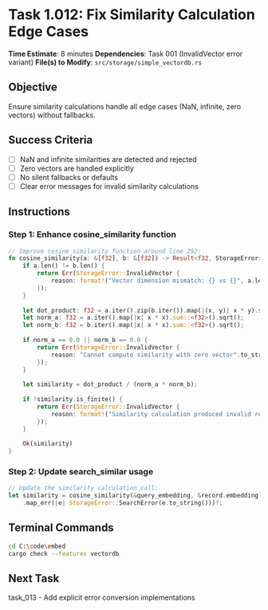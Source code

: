 # Task 1.012: Fix Similarity Calculation Edge Cases

**Time Estimate**: 8 minutes
**Dependencies**: Task 001 (InvalidVector error variant)
**File(s) to Modify**: `src/storage/simple_vectordb.rs`

## Objective
Ensure similarity calculations handle all edge cases (NaN, infinite, zero vectors) without fallbacks.

## Success Criteria
- [ ] NaN and infinite similarities are detected and rejected
- [ ] Zero vectors are handled explicitly
- [ ] No silent fallbacks or defaults
- [ ] Clear error messages for invalid similarity calculations

## Instructions

### Step 1: Enhance cosine_similarity function
```rust
// Improve cosine_similarity function around line 292:
fn cosine_similarity(a: &[f32], b: &[f32]) -> Result<f32, StorageError> {
    if a.len() != b.len() {
        return Err(StorageError::InvalidVector {
            reason: format!("Vector dimension mismatch: {} vs {}", a.len(), b.len()),
        });
    }
    
    let dot_product: f32 = a.iter().zip(b.iter()).map(|(x, y)| x * y).sum();
    let norm_a: f32 = a.iter().map(|x| x * x).sum::<f32>().sqrt();
    let norm_b: f32 = b.iter().map(|x| x * x).sum::<f32>().sqrt();
    
    if norm_a == 0.0 || norm_b == 0.0 {
        return Err(StorageError::InvalidVector {
            reason: "Cannot compute similarity with zero vector".to_string(),
        });
    }
    
    let similarity = dot_product / (norm_a * norm_b);
    
    if !similarity.is_finite() {
        return Err(StorageError::InvalidVector {
            reason: format!("Similarity calculation produced invalid result: {}", similarity),
        });
    }
    
    Ok(similarity)
}
```

### Step 2: Update search_similar usage
```rust
// Update the similarity calculation call:
let similarity = cosine_similarity(&query_embedding, &record.embedding)
    .map_err(|e| StorageError::SearchError(e.to_string()))?;
```

## Terminal Commands
```bash
cd C:\code\embed
cargo check --features vectordb
```

## Next Task
task_013 - Add explicit error conversion implementations